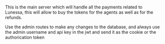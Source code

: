 This is the main server which will handle all the payments related to Lunessa, this will allow to buy the tokens for the agents as well as for the refunds.

Use the admin routes to make any changes to the database, and always use the admin username and api key in the jwt and send it as the cookie or the authorication token 